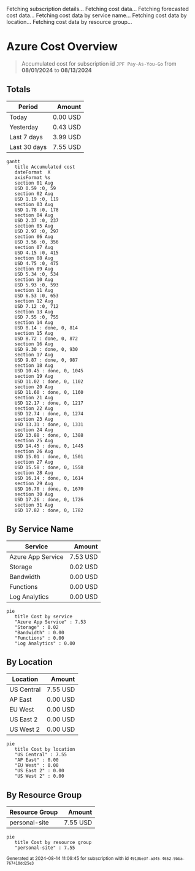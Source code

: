 Fetching subscription details...
Fetching cost data...
Fetching forecasted cost data...
Fetching cost data by service name...
Fetching cost data by location...
Fetching cost data by resource group...
# Azure Cost Overview

> Accumulated cost for subscription id `JPF Pay-As-You-Go` from **08/01/2024** to **08/13/2024**

## Totals

|Period|Amount|
|---|---:|
|Today|0.00 USD|
|Yesterday|0.43 USD|
|Last 7 days|3.99 USD|
|Last 30 days|7.55 USD|

```mermaid
gantt
   title Accumulated cost
   dateFormat  X
   axisFormat %s
   section 01 Aug
   USD 0.59 :0, 59
   section 02 Aug
   USD 1.19 :0, 119
   section 03 Aug
   USD 1.78 :0, 178
   section 04 Aug
   USD 2.37 :0, 237
   section 05 Aug
   USD 2.97 :0, 297
   section 06 Aug
   USD 3.56 :0, 356
   section 07 Aug
   USD 4.15 :0, 415
   section 08 Aug
   USD 4.75 :0, 475
   section 09 Aug
   USD 5.34 :0, 534
   section 10 Aug
   USD 5.93 :0, 593
   section 11 Aug
   USD 6.53 :0, 653
   section 12 Aug
   USD 7.12 :0, 712
   section 13 Aug
   USD 7.55 :0, 755
   section 14 Aug
   USD 8.14 : done, 0, 814
   section 15 Aug
   USD 8.72 : done, 0, 872
   section 16 Aug
   USD 9.30 : done, 0, 930
   section 17 Aug
   USD 9.87 : done, 0, 987
   section 18 Aug
   USD 10.45 : done, 0, 1045
   section 19 Aug
   USD 11.02 : done, 0, 1102
   section 20 Aug
   USD 11.60 : done, 0, 1160
   section 21 Aug
   USD 12.17 : done, 0, 1217
   section 22 Aug
   USD 12.74 : done, 0, 1274
   section 23 Aug
   USD 13.31 : done, 0, 1331
   section 24 Aug
   USD 13.88 : done, 0, 1388
   section 25 Aug
   USD 14.45 : done, 0, 1445
   section 26 Aug
   USD 15.01 : done, 0, 1501
   section 27 Aug
   USD 15.58 : done, 0, 1558
   section 28 Aug
   USD 16.14 : done, 0, 1614
   section 29 Aug
   USD 16.70 : done, 0, 1670
   section 30 Aug
   USD 17.26 : done, 0, 1726
   section 31 Aug
   USD 17.82 : done, 0, 1782
```

## By Service Name

|Service|Amount|
|---|---:|
|Azure App Service|7.53 USD|
|Storage|0.02 USD|
|Bandwidth|0.00 USD|
|Functions|0.00 USD|
|Log Analytics|0.00 USD|

```mermaid
pie
   title Cost by service
   "Azure App Service" : 7.53
   "Storage" : 0.02
   "Bandwidth" : 0.00
   "Functions" : 0.00
   "Log Analytics" : 0.00
```

## By Location

|Location|Amount|
|---|---:|
|US Central|7.55 USD|
|AP East|0.00 USD|
|EU West|0.00 USD|
|US East 2|0.00 USD|
|US West 2|0.00 USD|

```mermaid
pie
   title Cost by location
   "US Central" : 7.55
   "AP East" : 0.00
   "EU West" : 0.00
   "US East 2" : 0.00
   "US West 2" : 0.00
```

## By Resource Group

|Resource Group|Amount|
|---|---:|
|personal-site|7.55 USD|

```mermaid
pie
   title Cost by resource group
   "personal-site" : 7.55
```

<sup>Generated at 2024-08-14 11:06:45 for subscription with id `4913be3f-a345-4652-9bba-767418dd25e3`</sup>
